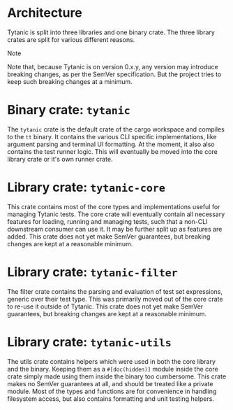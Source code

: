 # Architecture
Tytanic is split into three libraries and one binary crate.
The three library crates are split for various different reasons.

> [!note]
> Note that, because Tytanic is on version 0.x.y, any version may introduce breaking changes, as per the SemVer specification.
> But the project tries to keep such breaking changes at a minimum.

# Binary crate: `tytanic`
The `tytanic` crate is the default crate of the cargo workspace and compiles to the `tt` binary.
It contains the various CLI specific implementations, like argument parsing and terminal UI formatting.
At the moment, it also also contains the test runner logic.
This will eventually be moved into the core library crate or it's own runner crate.

# Library crate: `tytanic-core`
This crate contains most of the core types and implementations useful for managing Tytanic tests.
The core crate will eventually contain all necessary features for loading, running and managing tests, such that a non-CLI downstream consumer can use it.
It may be further split up as features are added.
This crate does not yet make SemVer guarantees, but breaking changes are kept at a reasonable minimum.

# Library crate: `tytanic-filter`
The filter crate contains the parsing and evaluation of test set expressions, generic over their test type.
This was primarily moved out of the core crate to re-use it outside of Tytanic.
This crate does not yet make SemVer guarantees, but breaking changes are kept at a reasonable minimum.

# Library crate: `tytanic-utils`
The utils crate contains helpers which were used in both the core library and the binary.
Keeping them as a `#[doc(hidden)]` module inside the core crate simply made using them inside the binary too cumbersome.
This crate makes no SemVer guarantees at all, and should be treated like a private module.
Most of the types and functions are for convenience in handling filesystem access, but also contains formatting and unit testing helpers.
